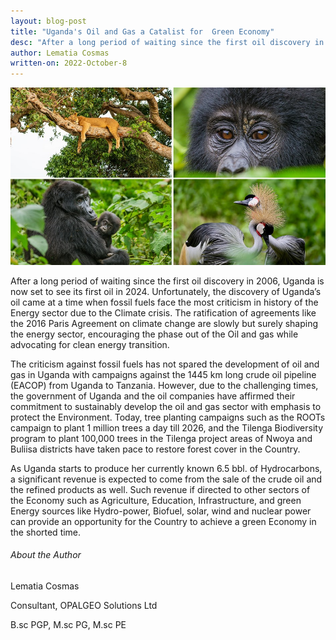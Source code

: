 ```yaml
---
layout: blog-post
title: "Uganda's Oil and Gas a Catalist for  Green Economy"
desc: "After a long period of waiting since the first oil discovery in 2006, Uganda is now set to see its first oil in 2024. "
author: Lematia Cosmas
written-on: 2022-October-8
---
```



![Crested Crane](\images\blogimages\crestedcrane.png)

After a long period of waiting since the first oil discovery in 2006, Uganda is now set to see its first oil in 2024. Unfortunately, the discovery of Uganda’s oil came at a time when fossil fuels face the most criticism in history of the Energy sector due to the Climate crisis. The ratification of agreements like the 2016 Paris Agreement on climate change are slowly but surely shaping the energy sector, encouraging the phase out of the Oil and gas while advocating for clean energy transition.  


The criticism against fossil fuels has not spared the development of oil and gas in Uganda with campaigns against the 1445 km long crude oil pipeline (EACOP) from Uganda to Tanzania. However, due to the challenging times, the government of Uganda and the oil companies have affirmed their commitment to sustainably develop the oil and gas sector with emphasis to protect the Environment. Today, tree planting campaigns such as the ROOTs campaign to plant 1 million trees a day till 2026, and the Tilenga Biodiversity program to plant 100,000 trees in the Tilenga project areas of Nwoya and Buliisa districts have taken pace to restore forest cover in the Country.


As Uganda starts to produce her currently known 6.5 bbl. of Hydrocarbons, a significant revenue is expected to come from the sale of the crude oil and the refined products as well. Such revenue if directed to other sectors of the Economy such as Agriculture, Education, Infrastructure, and green Energy sources like Hydro-power, Biofuel, solar, wind and nuclear power can provide an opportunity for the Country to achieve a green Economy in the shorted time. 

###### About the Author

Lematia Cosmas

Consultant, OPALGEO Solutions Ltd

B.sc PGP, M.sc PG, M.sc PE




